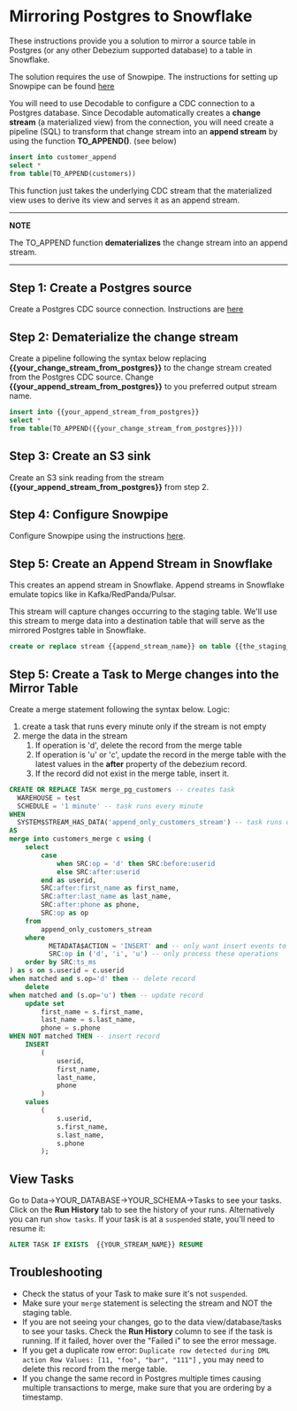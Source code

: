# Mirroring Postgres to Snowflake
These instructions provide you a solution to mirror a source table in Postgres (or any other Debezium supported database) to a table in Snowflake.

The solution requires the use of Snowpipe. The instructions for setting up Snowpipe can be found [here](README.md)

You will need to use Decodable to configure a CDC connection to a Postgres database. Since Decodable automatically creates a **change stream** (a materialized view) from the connection, you will need create a pipeline (SQL) to transform that change stream into an **append stream** by using the function **TO_APPEND()**. (see below)

```sql
insert into customer_append
select *
from table(TO_APPEND(customers))
```

This function just takes the underlying CDC stream that the materialized view uses to derive its view and serves it as an append stream. 

---
**NOTE**

The TO_APPEND function **dematerializes** the change stream into an append stream.

---


## Step 1: Create a Postgres source
 Create a Postgres CDC source connection. Instructions are [here](https://docs.decodable.co/docs/connector-reference-postgres-cdc)

## Step 2: Dematerialize the change stream
Create a pipeline following the syntax below replacing **{{your_change_stream_from_postgres}}** to the change stream created from the Postgres CDC source. Change **{{your_append_stream_from_postgres}}** to you preferred output stream name.

```sql
insert into {{your_append_stream_from_postgres}}
select *
from table(TO_APPEND({{your_change_stream_from_postgres}}))
```

## Step 3: Create an S3 sink
Create an S3 sink reading from the stream **{{your_append_stream_from_postgres}}** from step 2.

## Step 4: Configure Snowpipe
Configure Snowpipe using the instructions [here](README.md).

## Step 5: Create an Append Stream in Snowflake
This creates an append stream in Snowflake. Append streams in Snowflake emulate topics like in Kafka/RedPanda/Pulsar.

This stream will capture changes occurring to the staging table. We'll use this stream to merge data into a destination table that will serve as the mirrored Postgres table in Snowflake.

```sql
create or replace stream {{append_stream_name}} on table {{the_staging_table_name}} append_only=true;
```

## Step 5: Create a Task to Merge changes into the Mirror Table
Create a merge statement following the syntax below. Logic:

1. create a task that runs every minute only if the stream is not empty
2. merge the data in the stream
   1. If operation is 'd', delete the record from the merge table
   2. If operation is 'u' or 'c', update the record in the merge table with the latest values in the **after** property of the debezium record.
   3. If the record did not exist in the merge table, insert it. 

```sql
CREATE OR REPLACE TASK merge_pg_customers -- creates task
  WAREHOUSE = test
  SCHEDULE = '1 minute' -- task runs every minute
WHEN
  SYSTEM$STREAM_HAS_DATA('append_only_customers_stream') -- task runs only if the stream has data
AS
merge into customers_merge c using (
    select
        case 
            when SRC:op = 'd' then SRC:before:userid
            else SRC:after:userid 
        end as userid,
        SRC:after:first_name as first_name,
        SRC:after:last_name as last_name,
        SRC:after:phone as phone,
        SRC:op as op
    from
        append_only_customers_stream
    where 
          METADATA$ACTION = 'INSERT' and -- only want insert events to the staging table
          SRC:op in ('d', 'i', 'u') -- only process these operations
    order by SRC:ts_ms
) as s on s.userid = c.userid
when matched and s.op='d' then -- delete record
    delete
when matched and (s.op='u') then -- update record
    update set
        first_name = s.first_name,
        last_name = s.last_name,
        phone = s.phone
WHEN NOT matched THEN -- insert record
    INSERT
        (
            userid,
            first_name,
            last_name,
            phone
        )
    values
        (
            s.userid,
            s.first_name,
            s.last_name,
            s.phone
        );

```

## View Tasks
Go to Data->YOUR_DATABASE->YOUR_SCHEMA->Tasks to see your tasks. Click on the **Run History** tab to see the history of your runs. Alternatively you can run `show tasks`. If your task is at a `suspended` state, you'll need to resume it:

```sql
ALTER TASK IF EXISTS  {{YOUR_STREAM_NAME}} RESUME
```

## Troubleshooting

- Check the status of your Task to make sure it's not `suspended`.
- Make sure your `merge` statement is selecting the stream and NOT the staging table.
- If you are not seeing your changes, go to the data view/database/tasks to see your tasks. Check the **Run History** column to see if the task is running. If it failed, hover over the "Failed i" to see the error message.
- If you get a duplicate row error: `Duplicate row detected during DML action Row Values: [11, "foo", "bar", "111"]` , you may need to delete this record from the merge table.
- If you change the same record in Postgres multiple times causing multiple transactions to merge, make sure that you are ordering by a timestamp.